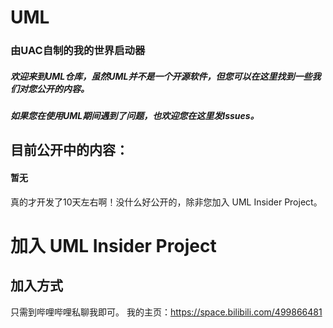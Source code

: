 # UML
### 由UAC自制的我的世界启动器
##### 欢迎来到UML仓库，虽然UML并不是一个开源软件，但您可以在这里找到一些我们对您公开的内容。 
##### 如果您在使用UML期间遇到了问题，也欢迎您在这里发Issues。

## 目前公开中的内容：

#### 暂无

真的才开发了10天左右啊！没什么好公开的，除非您加入  UML Insider Project。

# 加入 UML Insider Project

## 加入方式
只需到哔哩哔哩私聊我即可。
我的主页：https://space.bilibili.com/499866481
